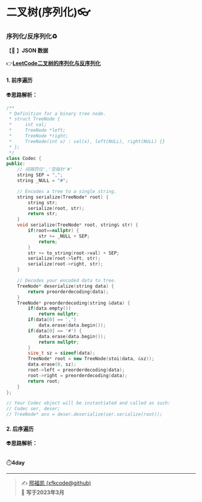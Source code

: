 # 二叉树(序列化):eyeglasses: 

### 序列化/反序列化:recycle: 

【:satellite: 】**JSON 数据** 

:point_right:[**LeetCode二叉树的序列化与反序列化**](https://leetcode.cn/problems/serialize-and-deserialize-binary-tree/)  

#### 1. 前序遍历

:alien:**思路解析：** 

```C++
/**
 * Definition for a binary tree node.
 * struct TreeNode {
 *     int val;
 *     TreeNode *left;
 *     TreeNode *right;
 *     TreeNode(int x) : val(x), left(NULL), right(NULL) {}
 * };
 */
class Codec {
public:
    // 间隔符位','空指针'#'
    string SEP = ",";
    string _NULL = "#";

    // Encodes a tree to a single string.
    string serialize(TreeNode* root) {
        string str;
        serialize(root, str);
        return str;
    }
    void serialize(TreeNode* root, string& str) {
        if(root==nullptr) {
            str += _NULL + SEP;
            return;
        }
        str += to_string(root->val) + SEP; 
        serialize(root->left, str);
        serialize(root->right, str);
    }

    // Decodes your encoded data to tree.
    TreeNode* deserialize(string data) {
        return preorderdecoding(data);
    }
    TreeNode* preorderdecoding(string &data) {
        if(data.empty())
            return nullptr;
        if(data[0] == ',') 
            data.erase(data.begin());
        if(data[0] == '#') {
            data.erase(data.begin());
            return nullptr;
        }
        size_t sz = sizeof(data);
        TreeNode* root = new TreeNode(stoi(data, &sz));
        data.erase(0, sz);
        root->left = preorderdecoding(data);
        root->right = preorderdecoding(data);
        return root;
    }
};

// Your Codec object will be instantiated and called as such:
// Codec ser, deser;
// TreeNode* ans = deser.deserialize(ser.serialize(root));
```



#### 2. 后序遍历

:alien:**思路解析：** 

```C++
```



:stopwatch:**4day** 

---
> ✍️ [邢福凯 (xfkcode@github)](https://github.com/xfkcode)  
> 📅 **写于2023年3月** 